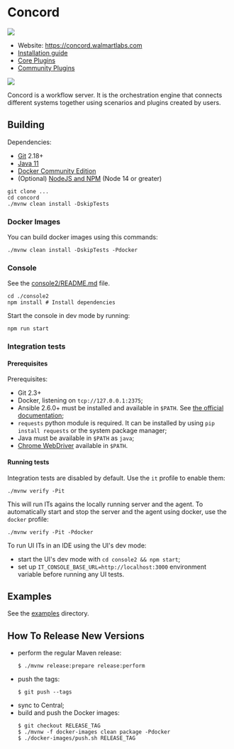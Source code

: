 # Concord

![](https://img.shields.io/maven-central/v/com.walmartlabs.concord/parent.svg)

- Website: https://concord.walmartlabs.com
- [Installation guide](https://concord.walmartlabs.com/docs/getting-started/installation.html)
- [Core Plugins](./plugins)
- [Community Plugins](https://github.com/walmartlabs/concord-plugins/)

![](console2/public/images/concord.svg)

Concord is a workflow server. It is the orchestration engine that connects
different systems together using scenarios and plugins created by users.

## Building

Dependencies:
- [Git](https://git-scm.com/) 2.18+
- [Java 11](https://adoptopenjdk.net/)
- [Docker Community Edition](https://www.docker.com/community-edition)
- (Optional) [NodeJS and NPM](https://nodejs.org/en/download/) (Node 14 or greater)

```shell
git clone ...
cd concord
./mvnw clean install -DskipTests
```

### Docker Images

You can build docker images using this commands:

```shell
./mvnw clean install -DskipTests -Pdocker
```

### Console

See the [console2/README.md](./console2/README.md) file.
```shell
cd ./console2
npm install # Install dependencies
```



Start the console in dev mode by running:
```shell
npm run start
```

### Integration tests

#### Prerequisites

Prerequisites:

- Git 2.3+
- Docker, listening on `tcp://127.0.0.1:2375`;
- Ansible 2.6.0+ must be installed and available in `$PATH`.
  See [the official documentation](http://docs.ansible.com/ansible/intro_installation.html);
- `requests` python module is required. It can be installed by using `pip install requests`
  or the system package manager;
- Java must be available in `$PATH` as `java`;
- [Chrome WebDriver](http://chromedriver.chromium.org/) available in `$PATH`.

#### Running tests

Integration tests are disabled by default. Use the `it` profile to enable them:

```shell
./mvnw verify -Pit
```

This will run ITs agains the locally running server and the agent.
To automatically start and stop the server and the agent using docker, use the
`docker` profile:

```shell
./mvnw verify -Pit -Pdocker
```

To run UI ITs in an IDE using the UI's dev mode:
- start the UI's dev mode with `cd console2 && npm start`;
- set up `IT_CONSOLE_BASE_URL=http://localhost:3000` environment variable before running
any UI tests.

## Examples

See the [examples](examples) directory.

## How To Release New Versions

- perform the regular Maven release:
  ```
  $ ./mvnw release:prepare release:perform
  ```
- push the tags:
  ```
  $ git push --tags
  ```
- sync to Central;
- build and push the Docker images:
  ```
  $ git checkout RELEASE_TAG
  $ ./mvnw -f docker-images clean package -Pdocker
  $ ./docker-images/push.sh RELEASE_TAG
  ```
